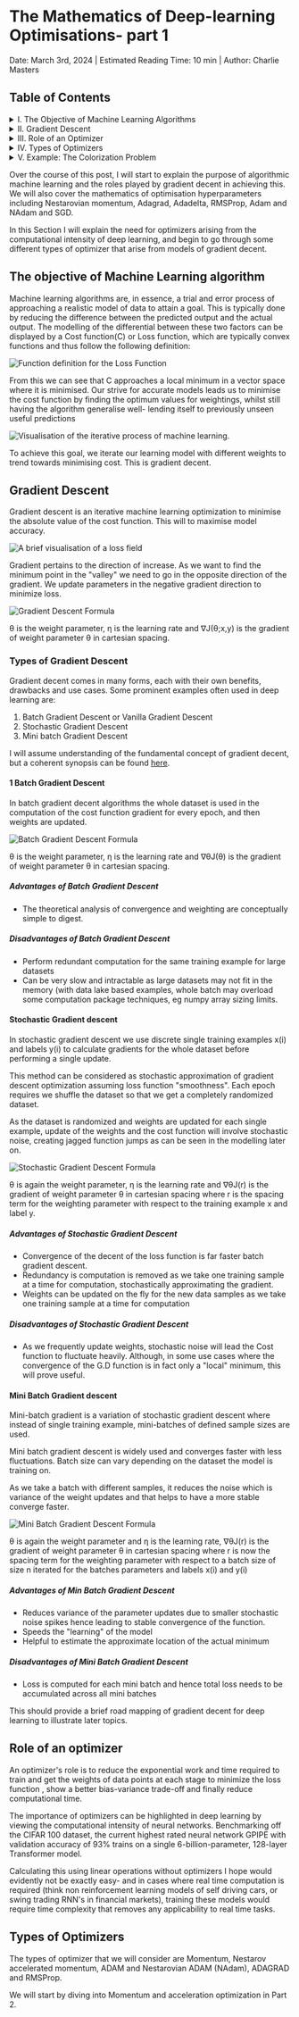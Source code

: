 # The Mathematics of Deep-learning Optimisations- part 1

Date: March 3rd, 2024 | Estimated Reading Time: 10 min | Author: Charlie Masters

## Table of Contents

<details>
<summary>I. The Objective of Machine Learning Algorithms</summary>
    <details>
        <summary>1. Defining the Loss Function</summary>
        <p>Explains the mathematical representation and importance of the loss function in ML algorithms.</p>
    </details>
    <details>
        <summary>2. Visualizing the Iterative Process</summary>
        <p>Describes how machine learning models iteratively adjust weights to minimize the loss function.</p>
    </details>
</details>

<details>
<summary>II. Gradient Descent</summary>
    <details>
        <summary>1. Concept and Formula</summary>
        <p>Introduction to the concept of gradient descent and the fundamental formula used for parameter updates.</p>
    </details>
    <details>
        <summary>2. Types of Gradient Descent</summary>
        <p>Discusses the different types of gradient descent: Batch, Stochastic, and Mini Batch.</p>
        <details>
            <summary>a. Batch Gradient Descent</summary>
            <p>Covers the mechanics, advantages, and disadvantages of using Batch Gradient Descent.</p>
        </details>
        <details>
            <summary>b. Stochastic Gradient Descent</summary>
            <p>Details on how Stochastic Gradient Descent works, including its benefits and limitations.</p>
        </details>
        <details>
            <summary>c. Mini Batch Gradient Descent</summary>
            <p>Explains what Mini Batch Gradient Descent is and its significance in deep learning training.</p>
        </details>
    </details>
</details>

<details>
<summary>III. Role of an Optimizer</summary>
    <p>Discusses the critical role optimizers play in enhancing the efficiency and effectiveness of training deep learning models.</p>
</details>

<details>
<summary>IV. Types of Optimizers</summary>
    <p>Provides an overview of various optimizers like Momentum, Nesterov Accelerated Momentum, ADAM, NADAM, ADAGRAD, and RMSProp.</p>
</details>

<details>
<summary>V. Example: The Colorization Problem</summary>
    <p>A practical example illustrating the application of discussed optimization techniques in a colorization task.</p>
</details>


Over the course of this post, I will start to explain the purpose of algorithmic machine learning and the roles played by gradient decent in achieving this. We will also cover the mathematics of optimisation hyperparameters including Nestarovian momentum, Adagrad, Adadelta, RMSProp, Adam and NAdam and SGD.

In this Section I will explain the need for optimizers arising from the computational intensity of deep learning, and begin to go through some different types of optimizer that arise from models of gradient decent.

## The objective of Machine Learning algorithm

Machine learning algorithms are, in essence, a trial and error process of approaching a realistic model of data to attain a goal. This is typically done by reducing the difference between the predicted output and the actual output. The modelling of the differential between these two factors can be displayed by a Cost function(C) or Loss function, which are typically convex functions and thus follow the following definition:

![Function definition for the Loss Function](/assets/maths-deep-learning-optimizers-part-1/definition_loss.png)

From this we can see that C approaches a local minimum in a vector space where it is minimised. Our strive for accurate models leads us to minimise the cost function by finding the optimum values for weightings, whilst still having the algorithm generalise well- lending itself to previously unseen useful predictions

![Visualisation of the iterative process of machine learning.](/assets/maths-deep-learning-optimizers-part-1/ml_iteration.png)

To achieve this goal, we iterate our learning model with different weights to trend towards minimising cost. This is gradient decent.

## Gradient Descent

Gradient descent is an iterative machine learning optimization to minimise the absolute value of the cost function. This will to maximise model accuracy.

![A brief visualisation of a loss field](/assets/maths-deep-learning-optimizers-part-1/loss_field.png)


Gradient pertains to the direction of increase. As we want to find the minimum point in the "valley" we need to go in the opposite direction of the gradient. We update parameters in the negative gradient direction to minimize loss.

![Gradient Descent Formula](/assets/maths-deep-learning-optimizers-part-1/update_field.png)

θ is the weight parameter, η is the learning rate and ∇J(θ;x,y) is the gradient of weight parameter θ in cartesian spacing.

### Types of Gradient Descent

Gradient decent comes in many forms, each with their own benefits, drawbacks and use cases. Some prominent examples often used in deep learning are:

1. Batch Gradient Descent or Vanilla Gradient Descent
2. Stochastic Gradient Descent
3. Mini batch Gradient Descent

I will assume understanding of the fundamental concept of gradient decent, but a coherent synopsis can be found [here](https://towardsdatascience.com/gradient-descent-algorithm-and-its-variants-10f652806a3).

#### 1 Batch Gradient Descent

In batch gradient decent algorithms the whole dataset is used in the computation of the cost function gradient for every epoch, and then weights are updated.

![Batch Gradient Descent Formula](/assets/maths-deep-learning-optimizers-part-1/batch_gradient_update.png)

θ is the weight parameter, η is the learning rate and ∇θJ(θ) is the gradient of weight parameter θ in cartesian spacing.

##### Advantages of Batch Gradient Descent
- The theoretical analysis of convergence and weighting are conceptually simple to digest.

##### Disadvantages of Batch Gradient Descent
- Perform redundant computation for the same training example for large datasets
- Can be very slow and intractable as large datasets may not fit in the memory (with data lake based examples, whole batch may overload some computation package techniques, eg numpy array sizing limits.

#### Stochastic Gradient descent

In stochastic gradient descent we use discrete single training examples x(i) and labels y(i) to calculate gradients for the whole dataset before performing a single update.

This method can be considered as stochastic approximation of gradient descent optimization assuming loss function "smoothness". Each epoch requires we shuffle the dataset so that we get a completely randomized dataset.

As the dataset is randomized and weights are updated for each single example, update of the weights and the cost function will involve stochastic noise, creating jagged function jumps as can be seen in the modelling later on.

![Stochastic Gradient Descent Formula](/assets/maths-deep-learning-optimizers-part-1/sto_update_equation.png)

θ is again the weight parameter, η is the learning rate and ∇θJ(r) is the gradient of weight parameter θ in cartesian spacing where r is the spacing term for the weighting parameter with respect to the training example x and label y.

##### Advantages of Stochastic Gradient Descent
- Convergence of the decent of the loss function is far faster batch gradient descent.
- Redundancy is computation is removed as we take one training sample at a time for computation, stochastically approximating the gradient.
- Weights can be updated on the fly for the new data samples as we take one training sample at a time for computation

##### Disadvantages of Stochastic Gradient Descent
- As we frequently update weights, stochastic noise will lead the Cost function to fluctuate heavily. Although, in some use cases where the convergence of the G.D function is in fact only a "local" minimum, this will prove useful.

#### Mini Batch Gradient descent

Mini-batch gradient is a variation of stochastic gradient descent where instead of single training example, mini-batches of defined sample sizes are used.

Mini batch gradient descent is widely used and converges faster with less fluctuations. Batch size can vary depending on the dataset the model is training on.

As we take a batch with different samples, it reduces the noise which is variance of the weight updates and that helps to have a more stable converge faster.

![Mini Batch Gradient Descent Formula](/assets/maths-deep-learning-optimizers-part-1/minibatch_update.png)

θ is again the weight parameter and η is the learning rate, ∇θJ(r) is the gradient of weight parameter θ in cartesian spacing where r is now the spacing term for the weighting parameter with respect to a batch size of size n iterated for the batches parameters and labels x(i) and y(i)

##### Advantages of Min Batch Gradient Descent
- Reduces variance of the parameter updates due to smaller stochastic noise spikes hence leading to stable convergence of the function.
- Speeds the "learning" of the model
- Helpful to estimate the approximate location of the actual minimum

##### Disadvantages of Mini Batch Gradient Descent
- Loss is computed for each mini batch and hence total loss needs to be accumulated across all mini batches

This should provide a brief road mapping of gradient decent for deep learning to illustrate later topics.

## Role of an optimizer

An optimizer's role is to reduce the exponential work and time required to train and get the weights of data points at each stage to minimize the loss function , show a better bias-variance trade-off and finally reduce computational time.

The importance of optimizers can be highlighted in deep learning by viewing the computational intensity of neural networks. Benchmarking off the CIFAR 100 dataset, the current highest rated neural network GPIPE with validation accuracy of 93% trains on a single 6-billion-parameter, 128-layer Transformer model.

Calculating this using linear operations without optimizers I hope would evidently not be exactly easy- and in cases where real time computation is required (think non reinforcement learning models of self driving cars, or swing trading RNN's in financial markets), training these models would require time complexity that removes any applicability to real time tasks.

## Types of Optimizers

The types of optimizer that we will consider are Momentum, Nestarov accelerated momentum, ADAM and Nestarovian ADAM (NAdam), ADAGRAD and RMSProp.

We will start by diving into Momentum and acceleration optimization in Part 2.
